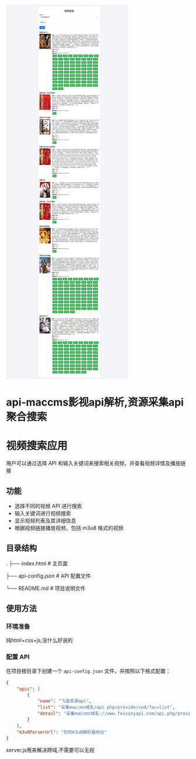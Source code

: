 ![](https://github.com/aidup/api-/blob/main/20248710233.jpg?raw=true)
# api-maccms影视api解析,资源采集api聚合搜索
# 视频搜索应用

用户可以通过选择 API 和输入关键词来搜索相关视频，并查看视频详情及播放链接

## 功能

- 选择不同的视频 API 进行搜索
- 输入关键词进行视频搜索
- 显示视频列表及其详细信息
- 根据视频链接播放视频，包括 m3u8 格式的视频

## 目录结构

.
├── index.html # 主页面

├── api-config.json # API 配置文件

└── README.md # 项目说明文件


## 使用方法

### 环境准备

纯html+css+js,没什么好说的

### 配置 API

在项目根目录下创建一个 `api-config.json` 文件，并按照以下格式配置：

```json
{
    "apis": [
        {
            "name": "飞速资源api",
            "list": "采集maccms域名/api.php/provide/vod/?ac=list",
            "detail": "采集maccms域名://www.feisuzyapi.com/api.php/provide/vod/?ac=detail"
        }
    ],
    "m3u8ParserUrl": "你的m3u8解析器地址"
}
```

server.js用来解决跨域,不需要可以无视


